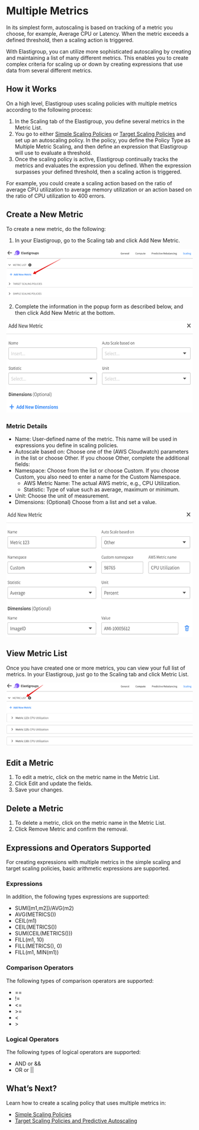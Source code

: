 # Multiple Metrics

In its simplest form, autoscaling is based on tracking of a metric you choose, for example, Average CPU or Latency. When the metric exceeds a defined threshold, then a scaling action is triggered.

With Elastigroup, you can utilize more sophisticated autoscaling by creating and maintaining a list of many different metrics. This enables you to create complex criteria for scaling up or down by creating expressions that use data from several different metrics.

## How it Works

On a high level, Elastigroup uses scaling policies with multiple metrics according to the following process:
1. In the Scaling tab of the Elastigroup, you define several metrics in the Metric List.
2. You go to either [Simple Scaling Policies](elastigroup/features/scaling/simple-scaling-policies) or [Target Scaling Policies](elastigroup/features/scaling/target-scaling) and set up an autoscaling policy. In the policy, you define the Policy Type as Multiple Metric Scaling, and then define an expression that Elastigroup will use to evaluate a threshold.
3. Once the scaling policy is active, Elastigroup continually tracks the metrics and evaluates the expression you defined. When the expression surpasses your defined threshold, then a scaling action is triggered.

For example, you could create a scaling action based on the ratio of average CPU utilization to average memory utilization or an action based on the ratio of CPU utilization to 400 errors.

## Create a New Metric

To create a new metric, do the following:

1. In your Elastigroup, go to the Scaling tab and click Add New Metric.

<img src="/elastigroup/_media/scaling-multiple-metrics-01.png" />

2. Complete the information in the popup form as described below, and then click Add New Metric at the bottom.

<img src="/elastigroup/_media/scaling-multiple-metrics-02.png" width="574" height="247" />

### Metric Details

- Name: User-defined name of the metric. This name will be used in expressions you define in scaling policies.
- Autoscale based on: Choose one of the (AWS Cloudwatch) parameters in the list or choose Other. If you choose Other, complete the additional fields:
- Namespace: Choose from the list or choose Custom. If you choose Custom, you also need to enter a name for the Custom Namespace.
  - AWS Metric Name: The actual AWS metric, e.g., CPU Utilization.
  - Statistic: Type of value such as average, maximum or minimum.
- Unit: Choose the unit of measurement.
- Dimensions: (Optional) Choose from a list and set a value.

<img src="/elastigroup/_media/scaling-multiple-metrics-03.png" width="572" height="341" />

## View Metric List

Once you have created one or more metrics, you can view your full list of metrics. In your Elastigroup, just go to the Scaling tab and click Metric List.

<img src="/elastigroup/_media/scaling-multiple-metrics-04.png" />

## Edit a Metric

1. To edit a metric, click on the metric name in the Metric List.
2. Click Edit and update the fields.
3. Save your changes.

## Delete a Metric

1. To delete a metric, click on the metric name in the Metric List.
2. Click Remove Metric and confirm the removal.

## Expressions and Operators Supported

For creating expressions with multiple metrics in the simple scaling and target scaling policies, basic arithmetic expressions are supported.

### Expressions

In addition, the following types expressions are supported:
- SUM([m1,m2])/AVG(m2)
- AVG(METRICS())
- CEIL(m1)
- CEIL(METRICS())
- SUM(CEIL(METRICS()))
- FILL(m1, 10)
- FILL(METRICS(), 0)
- FILL(m1, MIN(m1))

### Comparison Operators

The following types of comparison operators are supported:
- ==
- !=
- <=
- \>=
- <
- \>

### Logical Operators

The following types of logical operators are supported:
- AND or &&
- OR or ||

## What’s Next?

Learn how to create a scaling policy that uses multiple metrics in:
- [Simple Scaling Policies](elastigroup/features/scaling/simple-scaling-policies)
- [Target Scaling Policies and Predictive Autoscaling](elastigroup/features/scaling/target-scaling)
